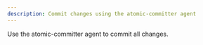 ```yaml
---
description: Commit changes using the atomic-committer agent
---
```


Use the atomic-committer agent to commit all changes.

